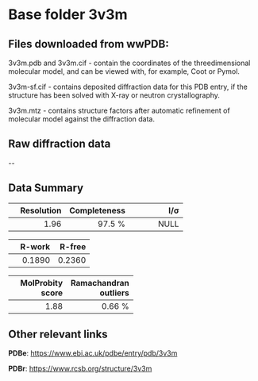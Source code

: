 # Base folder 3v3m

## Files downloaded from wwPDB:

3v3m.pdb and 3v3m.cif - contain the coordinates of the threedimensional molecular model, and can be viewed with, for example, Coot or Pymol.

3v3m-sf.cif - contains deposited diffraction data for this PDB entry, if the structure has been solved with X-ray or neutron crystallography.

3v3m.mtz - contains structure factors after automatic refinement of molecular model against the diffraction data.

## Raw diffraction data

--<br> 

## Data Summary
|   | Resolution | Completeness| I/$\boldsymbol{\sigma}$ |
|---|-------------:|----------------:|--------------:|
|   |1.96|97.5  %|<img width=50/>NULL |

|   | **R-work**| **R-free**   
|---|-------------:|----------------:|           
||0.1890|0.2360|

|   |**MolProbity<br>score**| **Ramachandran<br>outliers** 
|---|-------------:|----------------:|
||1.88|0.66 %|

## Other relevant links 
**PDBe**:  https://www.ebi.ac.uk/pdbe/entry/pdb/3v3m
 
**PDBr**: https://www.rcsb.org/structure/3v3m 

